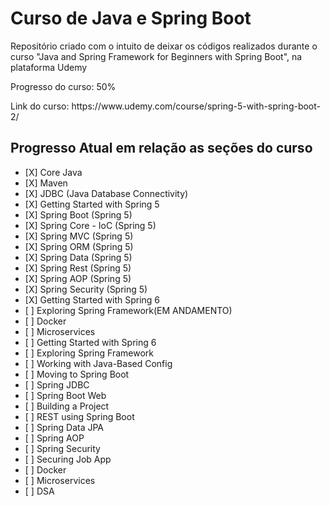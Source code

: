 <h1>Curso de Java e Spring Boot </h1>
<p>Repositório criado com o intuito de deixar os códigos realizados durante o curso "Java and Spring Framework for Beginners with Spring Boot", na plataforma Udemy</p>
<p>Progresso do curso: 50%</p>
<p>Link do curso: https://www.udemy.com/course/spring-5-with-spring-boot-2/</p>

<h2>Progresso Atual em relação as seções do curso</h2>

<ul>
        <li>[X] Core Java</li>
        <li>[X] Maven</li>
        <li>[X] JDBC (Java Database Connectivity)</li>
        <li>[X] Getting Started with Spring 5</li>
        <li>[X] Spring Boot (Spring 5)</li>
        <li>[X] Spring Core - IoC (Spring 5)</li>
        <li>[X] Spring MVC (Spring 5)</li>
        <li>[X] Spring ORM (Spring 5)</li>
        <li>[X] Spring Data (Spring 5)</li>
        <li>[X] Spring Rest (Spring 5)</li>
        <li>[X] Spring AOP (Spring 5)</li>
        <li>[X] Spring Security (Spring 5)</li>
        <li>[X] Getting Started with Spring 6 </li>
        <li>[ ] Exploring Spring Framework(EM ANDAMENTO)</li>
        <li>[ ] Docker</li>
        <li>[ ] Microservices</li>
        <li>[ ] Getting Started with Spring 6</li>
        <li>[ ] Exploring Spring Framework</li>
        <li>[ ] Working with Java-Based Config</li>
        <li>[ ] Moving to Spring Boot</li>
        <li>[ ] Spring JDBC</li>
        <li>[ ] Spring Boot Web</li>
        <li>[ ] Building a Project</li>
        <li>[ ] REST using Spring Boot</li>
        <li>[ ] Spring Data JPA</li>
        <li>[ ] Spring AOP</li>
        <li>[ ] Spring Security</li>
        <li>[ ] Securing Job App</li>
        <li>[ ] Docker</li>
        <li>[ ] Microservices</li>
        <li>[ ] DSA</li>
    </ul>
